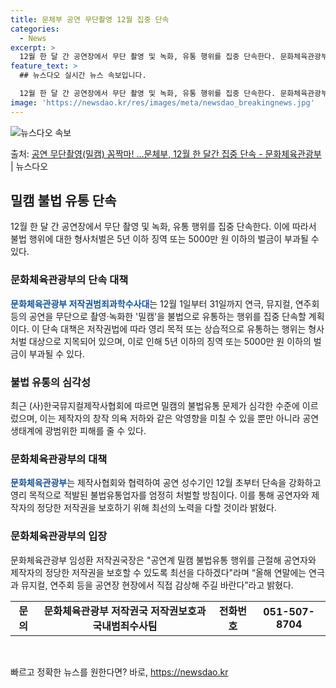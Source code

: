 ```yaml
---
title: 문체부 공연 무단촬영 12월 집중 단속
categories:
  - News
excerpt: >
  12월 한 달 간 공연장에서 무단 촬영 및 녹화, 유통 행위를 집중 단속한다. 문화체육관광부 저작권범죄과학수…
feature_text: >
  ## 뉴스다오 실시간 뉴스 속보입니다.

  12월 한 달 간 공연장에서 무단 촬영 및 녹화, 유통 행위를 집중 단속한다. 문화체육관광부 저작권범죄과학수…
image: 'https://newsdao.kr/res/images/meta/newsdao_breakingnews.jpg'
---
```


![뉴스다오 속보](https://newsdao.kr/res/images/meta/newsdao_breakingnews.jpg)

<p>출처: <a href="https://newsdao.kr/2711" rel="dofollow">공연 무단촬영(밀캠) 꼼짝마! …문체부, 12월 한 달간 집중 단속 - 문화체육관광부</a> | 뉴스다오</p>

<h2 data-ke-size="size26">밀캠 불법 유통 단속</h2>
<p data-ke-size="size16">12월 한 달 간 공연장에서 무단 촬영 및 녹화, 유통 행위를 집중 단속한다. 이에 따라서 불법 행위에 대한 형사처벌은 5년 이하 징역 또는 5000만 원 이하의 벌금이 부과될 수 있다. </p>

<h3>문화체육관광부의 단속 대책</h3>
<p data-ke-size="size16"><b><span style="color: #1a5490;">문화체육관광부 저작권범죄과학수사대</span></b>는 12월 1일부터 31일까지 연극, 뮤지컬, 연주회 등의 공연을 무단으로 촬영·녹화한 '밀캠'을 불법으로 유통하는 행위를 집중 단속할 계획이다. 이 단속 대책은 저작권법에 따라 영리 목적 또는 상습적으로 유통하는 행위는 형사처벌 대상으로 지목되어 있으며, 이로 인해 5년 이하의 징역 또는 5000만 원 이하의 벌금이 부과될 수 있다. </p>

<h3>불법 유통의 심각성</h3>
<p data-ke-size="size16">최근 (사)한국뮤지컬제작사협회에 따르면 밀캠의 불법유통 문제가 심각한 수준에 이르렀으며, 이는 제작자의 창작 의욕 저하와 같은 악영향을 미칠 수 있을 뿐만 아니라 공연 생태계에 광범위한 피해를 줄 수 있다. </p>

<h3>문화체육관광부의 대책</h3>
<p data-ke-size="size16"><b><span style="color: #1a5490;">문화체육관광부</span></b>는 제작사협회와 협력하여 공연 성수기인 12월 초부터 단속을 강화하고 영리 목적으로 적발된 불법유통업자를 엄정히 처벌할 방침이다. 이를 통해 공연자와 제작자의 정당한 저작권을 보호하기 위해 최선의 노력을 다할 것이라 밝혔다. </p>

<h3>문화체육관광부의 입장</h3>
<p data-ke-size="size16">문화체육관광부 임성환 저작권국장은 "공연계 밀캠 불법유통 행위를 근절해 공연자와 제작자의 정당한 저작권을 보호할 수 있도록 최선을 다하겠다"라며 “올해 연말에는 연극과 뮤지컬, 연주회 등을 공연장 현장에서 직접 감상해 주길 바란다”라고 밝혔다. </p>

<table>
	<tr>
		<td style="text-align: center; height: 17px;"><b>문의</b></td>
		<td style="text-align: center; height: 17px;"><b>문화체육관광부 저작권국 저작권보호과 국내범죄수사팀</b></td>
		<td style="text-align: center; height: 17px;"><b>전화번호</b></td>
		<td style="text-align: center; height: 17px;"><b>051-507-8704</b></td>
	</tr>
</table>

<p data-ke-size="size16">&nbsp;</p> 

빠르고 정확한 뉴스를 원한다면? 바로, <a href="https://newsdao.kr" rel="dofollow">https://newsdao.kr</a>


    
